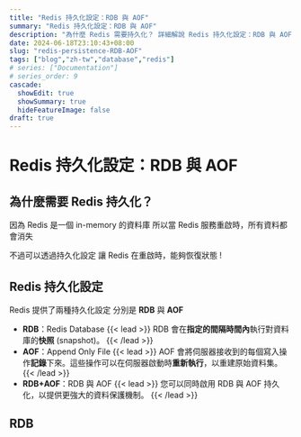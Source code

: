```yaml
---
title: "Redis 持久化設定：RDB 與 AOF"
summary: "Redis 持久化設定：RDB 與 AOF"
description: "為什麼 Redis 需要持久化？ 詳細解說 Redis 持久化設定：RDB 與 AOF"
date: 2024-06-18T23:10:43+08:00
slug: "redis-persistence-RDB-AOF"
tags: ["blog","zh-tw","database","redis"]
# series: ["Documentation"]
# series_order: 9
cascade:
  showEdit: true
  showSummary: true
  hideFeatureImage: false
draft: true
---
```


# Redis 持久化設定：RDB 與 AOF

## 為什麼需要 Redis 持久化？

因為 Redis 是一個 in-memory 的資料庫
所以當 Redis 服務重啟時，所有資料都會消失

不過可以透過持久化設定
讓 Redis 在重啟時，能夠恢復狀態 !

## Redis 持久化設定

Redis 提供了兩種持久化設定
分別是 **RDB** 與 **AOF**

- **RDB**：Redis Database
  {{< lead >}}
  RDB 會在**指定的間隔時間內**執行對資料庫的**快照** (snapshot)。
  {{< /lead >}}
- **AOF**：Append Only File
  {{< lead >}}
  AOF 會將伺服器接收到的每個寫入操作**記錄**下來。這些操作可以在伺服器啟動時**重新執行**，以重建原始資料集。
  {{< /lead >}}
- **RDB+AOF**：RDB 與 AOF
  {{< lead >}}
  您可以同時啟用 RDB 與 AOF 持久化，以提供更強大的資料保護機制。
  {{< /lead >}}

## RDB
